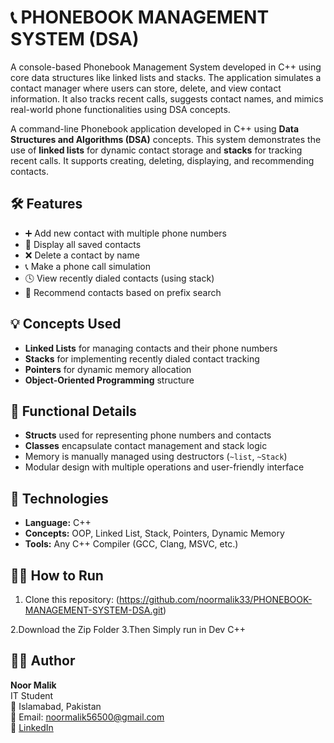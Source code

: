 # 📞 PHONEBOOK MANAGEMENT SYSTEM (DSA)

A console-based Phonebook Management System developed in C++ using core data structures like linked lists and stacks. The application simulates a contact manager where users can store, delete, and view contact information. It also tracks recent calls, suggests contact names, and mimics real-world phone functionalities using DSA concepts.

A command-line Phonebook application developed in C++ using **Data Structures and Algorithms (DSA)** concepts. This system demonstrates the use of **linked lists** for dynamic contact storage and **stacks** for tracking recent calls. It supports creating, deleting, displaying, and recommending contacts.

## 🛠 Features

- ➕ Add new contact with multiple phone numbers
- 📃 Display all saved contacts
- ❌ Delete a contact by name
- 📞 Make a phone call simulation
- 🕓 View recently dialed contacts (using stack)
- 🤖 Recommend contacts based on prefix search

## 💡 Concepts Used

- **Linked Lists** for managing contacts and their phone numbers
- **Stacks** for implementing recently dialed contact tracking
- **Pointers** for dynamic memory allocation
- **Object-Oriented Programming** structure

## 🧪 Functional Details

- **Structs** used for representing phone numbers and contacts
- **Classes** encapsulate contact management and stack logic
- Memory is manually managed using destructors (`~list`, `~Stack`)
- Modular design with multiple operations and user-friendly interface

## 🔧 Technologies

- **Language:** C++
- **Concepts:** OOP, Linked List, Stack, Pointers, Dynamic Memory
- **Tools:** Any C++ Compiler (GCC, Clang, MSVC, etc.)

## 👨‍💻 How to Run

1. Clone this repository:
(https://github.com/noormalik33/PHONEBOOK-MANAGEMENT-SYSTEM-DSA.git)

2.Download the Zip Folder
3.Then Simply run in Dev C++

## 👩‍💻 Author
**Noor Malik**  
IT Student  
📍 Islamabad, Pakistan  
📧 Email: noormalik56500@gmail.com  
🔗 [LinkedIn](https://www.linkedin.com/in/noormalik56500/)
